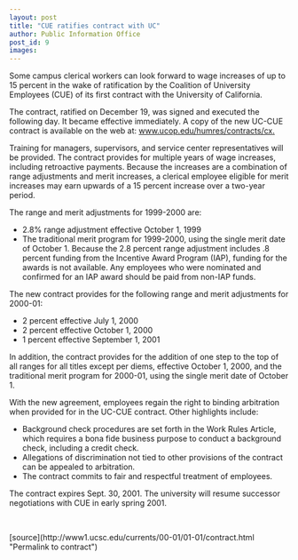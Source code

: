 ```yaml
---
layout: post
title: "CUE ratifies contract with UC"
author: Public Information Office
post_id: 9
images:
---
```


<p>
  Some campus clerical workers can look forward to wage increases of up to 15 percent in the wake of ratification by the Coalition of University Employees (CUE) of its first contract with the University of California.
</p>
<p>
  The contract, ratified on December 19, was signed and executed the following day. It became effective immediately. A copy of the new UC-CUE contract is available on the web at: <a href="http://www.ucop.edu/humres/contracts/cx">www.ucop.edu/humres/contracts/cx</a><a href="http//www.ucop.edu/humres/contracts/cx.">.</a>
</p>
<p>
  Training for managers, supervisors, and service center representatives will be provided. The contract provides for multiple years of wage increases, including retroactive payments. Because the increases are a combination of range adjustments and merit increases, a clerical employee eligible for merit increases may earn upwards of a 15 percent increase over a two-year period.
</p>
<p>
  The range and merit adjustments for 1999-2000 are:
</p>
<ul>
  <li>2.8% range adjustment effective October 1, 1999
  </li>
  <li>The traditional merit program for 1999-2000, using the single merit date of October 1. Because the 2.8 percent range adjustment includes .8 percent funding from the Incentive Award Program (IAP), funding for the awards is not available. Any employees who were nominated and confirmed for an IAP award should be paid from non-IAP funds.
  </li>
</ul>
<p>
  The new contract provides for the following range and merit adjustments for 2000-01:
</p>
<ul>
  <li>2 percent effective July 1, 2000
  </li>
  <li>2 percent effective October 1, 2000
  </li>
  <li>1 percent effective September 1, 2001
  </li>
</ul>
<p>
  In addition, the contract provides for the addition of one step to the top of all ranges for all titles except per diems, effective October 1, 2000, and the traditional merit program for 2000-01, using the single merit date of October 1.
</p>
<p>
  With the new agreement, employees regain the right to binding arbitration when provided for in the UC-CUE contract. Other highlights include:
</p>
<ul>
  <li>Background check procedures are set forth in the Work Rules Article, which requires a bona fide business purpose to conduct a background check, including a credit check.
  </li>
  <li>Allegations of discrimination not tied to other provisions of the contract can be appealed to arbitration.
  </li>
  <li>The contract commits to fair and respectful treatment of employees.
  </li>
</ul>
<p>
  The contract expires Sept. 30, 2001. The university will resume successor negotiations with CUE in early spring 2001.
</p>
<p>
  <br>

</p>
[source](http://www1.ucsc.edu/currents/00-01/01-01/contract.html "Permalink to contract")

